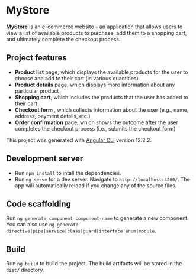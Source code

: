 # MyStore

**MyStore** is an e-commerce website – an application that allows users to view a list of available products to purchase, add them to a shopping cart, and ultimately complete the checkout process.


## Project features

- **Product list** page, which displays the available products for the user to choose and add to their cart (in various quantities)
- **Product details** page, which displays more information about any particular product
- **Shopping cart**, which includes the products that the user has added to their cart
- **Checkout form** , which collects information about the user (e.g., name, address, payment details, etc.)
- **Order confirmation**  page, which shows the outcome after the user completes the checkout process (i.e., submits the checkout form)


This project was generated with [Angular CLI](https://github.com/angular/angular-cli) version 12.2.2.

## Development server

- Run `npm install` to intall the dependencies.
- Run `ng serve` for a dev server. Navigate to `http://localhost:4200/`. The app will automatically reload   if you change any of the source files.

## Code scaffolding

Run `ng generate component component-name` to generate a new component. You can also use `ng generate directive|pipe|service|class|guard|interface|enum|module`.

## Build

Run `ng build` to build the project. The build artifacts will be stored in the `dist/` directory.


